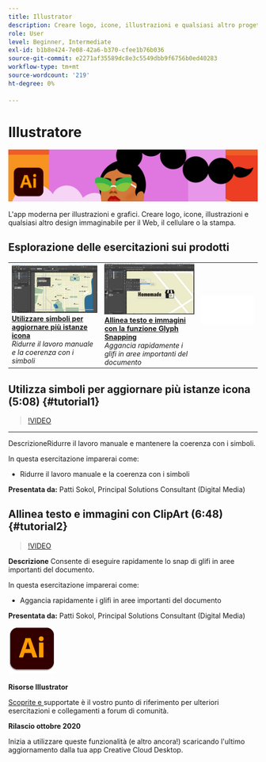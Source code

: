 ```yaml
---
title: Illustrator
description: Creare logo, icone, illustrazioni e qualsiasi altro progetto che si possa immaginare per il Web, il cellulare o la stampa
role: User
level: Beginner, Intermediate
exl-id: b1b8e424-7e08-42a6-b370-cfee1b76b036
source-git-commit: e2271af35589dc8e3c5549dbb9f6756b0ed40283
workflow-type: tm+mt
source-wordcount: '219'
ht-degree: 0%

---
```


# Illustratore

![Immagine eroe Tutorial](../assets/Illustrator.jpg)

L&#39;app moderna per illustrazioni e grafici. Creare logo, icone, illustrazioni e qualsiasi altro design immaginabile per il Web, il cellulare o la stampa.

## Esplorazione delle esercitazioni sui prodotti

<table style="table-layout:fixed">
<tr>
 <td>
   <a href="illustrator.md#tutorial1">
      <img alt="Utilizzare simboli per aggiornare più istanze icona" src="../assets/Illustrator_symbols_sokol_thumbnail.jpg" />
   </a>
    <div>
   <a href="illustrator.md#tutorial1"><strong>Utilizzare simboli per aggiornare più istanze icona</strong></a>
    </div>
    <em>Ridurre il lavoro manuale e la coerenza con i simboli</em>
    <br>
  </td>
  <td>
    <a href="illustrator.md#tutorial2">
        <img alt="Allinea testo e immagini con la funzione Glyph Snapping" src="../assets/illustrator_glyphAlign_sokol_thumbnail.jpg" />
    </a>
    <div>
    <a href="illustrator.md#tutorial2"><strong>Allinea testo e immagini con la funzione Glyph Snapping</strong></a>
    </div>
    <em>Aggancia rapidamente i glifi in aree importanti del documento</em>
    <br>
  </td>
  <td>
    <img alt="Spaziatore" src="../assets/Whitespacer.png" />
    <div>
    <br>
  </td>
</tr>
</table>

## Utilizza simboli per aggiornare più istanze icona (5:08) {#tutorial1}

>[!VIDEO](https://video.tv.adobe.com/v/326816?hidetitle=true)

****
DescrizioneRidurre il lavoro manuale e mantenere la coerenza con i simboli.

In questa esercitazione imparerai come:
* Ridurre il lavoro manuale e la coerenza con i simboli

**Presentata da:**
Patti Sokol, Principal Solutions Consultant (Digital Media)

## Allinea testo e immagini con ClipArt (6:48) {#tutorial2}

>[!VIDEO](https://video.tv.adobe.com/v/326817?hidetitle=true)

**Descrizione**
Consente di eseguire rapidamente lo snap di glifi in aree importanti del documento.

In questa esercitazione imparerai come:
* Aggancia rapidamente i glifi in aree importanti del documento

**Presentata da:**
Patti Sokol, Principal Solutions Consultant (Digital Media)

![Logo Illustrator](../assets/ai_appicon_96.png)

**Risorse Illustrator**

[Scoprite e ](https://helpx.adobe.com/support/illustrator.html) supportate è il vostro punto di riferimento per ulteriori esercitazioni e collegamenti a forum di comunità.

**Rilascio ottobre 2020**

Inizia a utilizzare queste funzionalità (e altro ancora!) scaricando l&#39;ultimo aggiornamento dalla tua app Creative Cloud Desktop.
